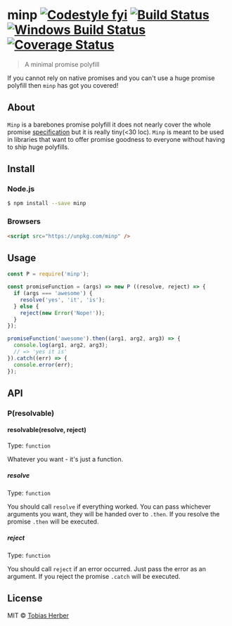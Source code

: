 # minp [![Codestyle fyi](https://img.shields.io/badge/code%20style-fyi-E91E63.svg)](https://github.com/tobihrbr/fyi) [![Build Status](https://travis-ci.org/tobihrbr/minp.svg?branch=master)](https://travis-ci.org/tobihrbr/minp) [![Windows Build Status](https://ci.appveyor.com/api/projects/status/xgckpx9bajrvcli8?svg=true)](https://ci.appveyor.com/project/tobihrbr/minp) [![Coverage Status](https://coveralls.io/repos/github/tobihrbr/minp/badge.svg?branch=master)](https://coveralls.io/github/tobihrbr/minp?branch=master)

> A minimal promise polyfill

If you cannot rely on native promises and you can't use a huge promise polyfill then `minp` has got you covered!

## About

`Minp` is a barebones promise polyfill it does not nearly cover the whole promise [specification](https://promisesaplus.com/) but it is really tiny(<30 loc). `Minp` is meant to be used in libraries that want to offer promise goodness to everyone without having to ship huge polyfills.

## Install

### Node.js

```bash
$ npm install --save minp
```

### Browsers

```html
<script src="https://unpkg.com/minp" />
```

## Usage

```js
const P = require('minp');

const promiseFunction = (args) => new P ((resolve, reject) => {
  if (args === 'awesome') {
    resolve('yes', 'it', 'is');
  } else {
    reject(new Error('Nope!'));
  }
});

promiseFunction('awesome').then((arg1, arg2, arg3) => {
  console.log(arg1, arg2, arg3);
  // => 'yes it is'
}).catch((err) => {
  console.error(err);
});
```

## API

### P(resolvable)

#### resolvable(resolve, reject)

Type: `function`

Whatever you want - it's just a function.

##### resolve

Type: `function`

You should call `resolve` if everything worked. You can pass whichever arguments you want, they will be handed over to `.then`. If you resolve the promise `.then` will be executed.

##### reject

Type: `function`

You should call `reject` if an error occurred. Just pass the error as an argument. If you reject the promise `.catch` will be executed.

## License

MIT © [Tobias Herber](https://tobihrbr.com)
